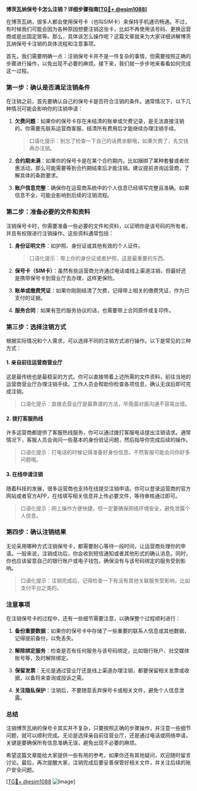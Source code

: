 **博茨瓦纳保号卡怎么注销？详细步骤指南[[TG💪+ @esim1088](https://t.me/s/esim1088)]**

在博茨瓦纳，很多人都会使用保号卡（也叫SIM卡）来保持手机通讯畅通。不过，有时候我们可能会因为各种原因想要注销这张卡，比如不再使用该号码、更换运营商或是出国定居等。那么，具体该怎么操作呢？这篇文章就来为大家详细讲解博茨瓦纳保号卡注销的具体流程和注意事项。

首先，我们需要明确一点：注销保号卡并不是一件复杂的事情，但需要按照正确的步骤进行操作，以免出现不必要的麻烦。接下来，我们就一步步地来看看如何完成这一过程。

### 第一步：确认是否满足注销条件

在注销之前，首先要确认自己的保号卡是否符合注销的条件。通常情况下，以下几种情况可能会影响你的注销申请：

1. **欠费问题**：如果你的保号卡存在未结清的账单或欠费记录，是无法直接注销的。你需要先联系运营商客服，结清所有费用后才能继续办理注销手续。
   
   > 口语化提示：别忘了检查一下自己的话费余额哦，如果欠费了，先交钱再办注销。

2. **合约期未满**：如果你的保号卡是在某个合约期内，比如捆绑了某种套餐或者优惠活动，那么可能需要等到合约期结束后才能注销。建议提前咨询运营商，了解具体的条款要求。

3. **账户信息完整**：确保你在运营商系统中的个人信息已经填写完整且准确。如果信息不全，可能会影响到后续的注销流程。

### 第二步：准备必要的文件和资料

注销保号卡时，你需要准备一些必要的文件和资料，以证明你是该号码的所有者，并且有权限进行注销操作。这些资料通常包括：

1. **身份证明文件**：如护照、身份证或其他有效的个人证件。
   
   > 口语化提示：带上你的身份证或者护照，这是最重要的东西。

2. **保号卡（SIM卡）**：虽然有些运营商允许通过电话或线上渠道注销，但最好还是携带保号卡到营业厅去办理，这样更保险。

3. **账单或缴费凭证**：如果你刚刚结清了欠费，记得带上相关的缴费凭证，作为已支付的证据。

4. **服务合同**：如果有签约服务协议的话，也需要带上合同原件或复印件。

### 第三步：选择注销方式

根据实际情况和个人需求，可以选择不同的注销方式进行操作。以下是常见的三种方式：

#### 1. **亲自前往运营商营业厅**

这是最传统也是最稳妥的方式。你可以直接带着上述所需的文件资料，前往当地的运营商营业厅办理注销手续。工作人员会帮助你检查各项信息，确认无误后即可完成注销。

> 口语化提示：直接去营业厅是最靠谱的方法，毕竟面对面沟通不容易出错。

#### 2. **拨打客服热线**

许多运营商都提供了客服热线服务，你可以通过拨打客服电话提出注销请求。通常情况下，客服人员会询问一些基本的身份验证问题，然后指导你完成后续的操作。

> 口语化提示：打电话的时候记得准备好身份信息，不然客服可能会问你好多问题哦。

#### 3. **在线申请注销**

随着科技的发展，很多运营商也支持在线提交注销申请。你可以登录运营商的官方网站或者官方APP，在线填写相关信息并上传必要文件，等待审核通过即可。

> 口语化提示：网上操作方便快捷，但一定要确保网络环境安全，避免泄露个人信息。

### 第四步：确认注销结果

无论采用哪种方式注销保号卡，都需要耐心等待一段时间，让运营商处理你的申请。一般来说，注销成功后，你会收到短信通知或者其他形式的确认消息。同时，你也应该留意自己的银行账户或电子钱包，确保没有与该号码绑定的服务受到影响。

> 口语化提示：注销完成后，记得检查一下有没有其他关联服务受影响，比如支付平台之类的。

### 注意事项

在注销保号卡的过程中，还有一些细节需要注意，以确保整个过程顺利进行：

1. **备份重要数据**：如果你的保号卡中存储了一些重要的联系人信息或其他数据，记得提前备份，以免丢失。

2. **解除绑定服务**：检查是否有任何服务与该号码绑定，比如银行账户、社交媒体账号等，及时解除绑定。

3. **保留发票**：无论是通过营业厅还是线上渠道办理注销，都要保留相关发票或收据，以备将来查询或投诉之需。

4. **关注隐私保护**：注销后，不要随意丢弃保号卡或相关文件，避免个人信息泄露。

### 总结

注销博茨瓦纳的保号卡其实并不复杂，只要按照正确的步骤操作，并注意一些细节问题，就可以顺利完成。无论是选择亲自前往营业厅，还是通过电话或网络申请，关键是要确保所有信息准确无误，避免出现不必要的麻烦。

希望这篇文章能给大家提供一些有用的参考。如果你还有其他疑问，欢迎随时留言讨论。最后，再次提醒大家，注销完成后要妥善保管好相关文件，并关注后续的账户安全问题。

[[TG💪+ @esim1088](https://t.me/s/esim1088) ![Image](https://i.postimg.cc/4NQfJmqS/Snipaste-2025-05-13-00-14-12.png)]